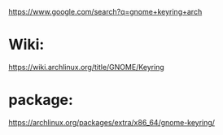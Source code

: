 https://www.google.com/search?q=gnome+keyring+arch

# Wiki:
https://wiki.archlinux.org/title/GNOME/Keyring

# package:
https://archlinux.org/packages/extra/x86_64/gnome-keyring/
